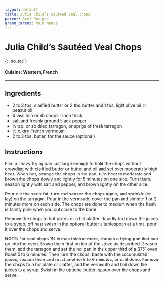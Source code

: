 ```yaml
---
layout: default
title: Julia Child’s Sautéed Veal Chops
parent: Beef Recipes
grand_parent: Main Meals
---
```


# Julia Child’s Sautéed Veal Chops
{: .no_toc }

#### Cuisine: Western, French
---

## Ingredients
<ul>
	<li>2 to 3 tbs. clarified butter or 2 tbs. butter and 1 tbs. light olive oil or peanut oil</li>
	<li>4 veal loin or rib chops 1 inch thick</li>
	<li>salt and freshly ground black pepper</li>
	<li>½ tsp. or so dried tarragon, or sprigs of fresh tarragon</li>
	<li>⅔ c. dry French vermouth</li>
	<li>2 to 3 tbs. butter, for the sauce (optional)</li>
</ul>

## Instructions
Film a heavy frying pan just large enough to hold the chops without crowding with clarified butter or butter and oil and set over moderately high heat. When hot, arrange the chops in the pan, turn heat to moderate and brown the chops slowly and lightly for 5 minutes on one side. Turn them, season lightly with salt and pepper, and brown lightly on the other side.

Pour out the sauté fat, turn and season the chops again, and sprinkle (or lay) on the tarragon. Pour in the vermouth, cover the pan and simmer 1 or 2 minutes more on each side. The chops are done to medium when the flesh is faintly pink when you cut close to the bone.

Remove the chops to hot plates or a hot platter. Rapidly boil down the juices to a syrup, off heat swish in the optional butter a tablespoon at a time, pour it over the chops and serve.

NOTE: For veal chops 1½ inches thick or more, choose a frying pan that can go into the oven. Brown them first on top of the stove as described. Season them, add the tarragon and set the not pan in the upper third of a 375˚ oven. Roast 5 to 6 minutes. Then turn the chops, baste with the accumulated juices, season them and roast another 5 to 6 minutes, or until done. Remove the chops to a hot plate or platter, add the vermouth and boil down the juices to a syrup. Swish in the optional butter, spoon over the chops and serve.
